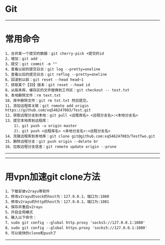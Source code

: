 # Git


---
# 常用命令
	1、合并某一个提交的数据：git cherry-pick +提交的id
	2、增加：git add .
	3、提交：git commit -m ""
	4、查看以前的提交日志：git log --pretty=oneline
	5、查看以后的提交日志：git reflog --pretty=oneline
	6、回滚到以前：git reset --head head~1
	7、获取某个【ID】版本：git reset --head id
	8、从版本库、缓存区的文件替换到工作区：git checkout -- test.txt
	9、本地删除文件：rm text.txt
	10、库中删除文件：git rm txt.txt 然后提交。
	11、添加远程库关联：git remote add origin https://github.com/xq546247083/Test.git
	12、获取远程分支到本地：git pull <远程库名> <远程分支名>:<本地分支名> 
	13、提交本地库到远程库：
		1)、git push -u origin master
		2)、git push <远程库名> <本地分支名>:<远程分支名>
	14、克隆远程库到本地库：git clone git@github.com:xq546247083/TestTwo.git
	15、删除远程分支：git push origin --delete br
	16、拉取远程分支信息：git remote update origin --prune

---

---
# 用vpn加速git clone方法

	1、下载安装v2rayu等软件
	2、修改v2rayu的sock的host为：127.0.0.1，端口为:1080
	3、修改v2rayu的http的host为：127.0.0.1，端口为:1081
	4、保存并重启v2rayu
	5、开启全局模式
	6、输入以下命令：
	7、sudo git config --global http.proxy 'socks5://127.0.0.1:1080'
	8、sudo git config --global https.proxy 'socks5://127.0.0.1:1080'
	9、可以愉快的clone和push了


---